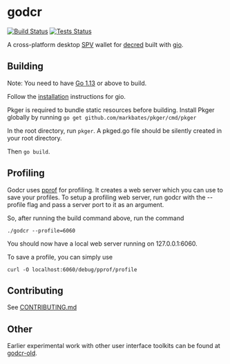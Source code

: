 # godcr

[![Build Status](https://github.com/raedahgroup/godcr/workflows/Build/badge.svg)](https://github.com/raedahgroup/godcr/actions)
[![Tests Status](https://github.com/raedahgroup/godcr/workflows/Tests/badge.svg)](https://github.com/raedahgroup/godcr/actions)

A cross-platform desktop [SPV](https://docs.decred.org/wallets/spv/) wallet for [decred](https://decred.org/) built with [gio](https://gioui.org/).

## Building

Note: You need to have [Go 1.13](https://golang.org/dl/) or above to build.

Follow the [installation](https://gioui.org/doc/install) instructions for gio.

Pkger is required to bundle static resources before building. Install Pkger globally by running
`go get github.com/markbates/pkger/cmd/pkger`

In the root directory, run
`pkger`. A pkged.go file should be silently created in your root directory.

Then `go build`.

## Profiling 
Godcr uses [pprof](https://github.com/google/pprof) for profiling. It creates a web server which you can use to save your profiles. To setup a profiling web server, run godcr with the --profile flag and pass a server port to it as an argument.

So, after running the build command above, run the command

`./godcr --profile=6060`

You should now have a local web server running on 127.0.0.1:6060.

To save a profile, you can simply use

`curl -O localhost:6060/debug/pprof/profile`


## Contributing

See [CONTRIBUTING.md](https://github.com/raedahgroup/godcr/blob/master/.github/CONTRIBUTING.md)

## Other

Earlier experimental work with other user interface toolkits can be found at [godcr-old](https://github.com/raedahgroup/godcr-old).

